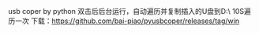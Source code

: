 usb coper by python
双击后后台运行，自动遍历并复制插入的U盘到D:\\ 10S遍历一次
下载：https://github.com/bai-piao/pyusbcoper/releases/tag/win
